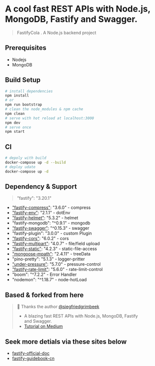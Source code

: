 # A cool fast REST APIs with Node.js, MongoDB, Fastify and Swagger.

> FastifyCola . A Node.js backend project

## Prerequisites
- Nodejs
- MongoDB

## Build Setup

``` bash
# install dependencies
npm install
# or
npm run bootstrap
# clean the node_modules & npm cache
npm clean
# serve with hot reload at localhost:3000
npm dev
# serve once
npm start
```

## CI
```bash
# depoly with build
docker-compose up -d --build
# deploy udate
docker-compose up -d
```

## Dependency & Support
> "fastify": "3.20.1"
- ["fastify-compress"]((https://github.com/fastify/fastify-compress)): "3.6.0" - compress
- ["fastify-env"](https://github.com/fastify/fastify-env): "2.1.1" - dotEnv
- ["fastify-helmet"](https://github.com/fastify/fastify-helmet): "5.3.2" - helmet
- "fastify-mongodb": "^0.9.1" - mongodb
- ["fastify-swagger"](https://github.com/fastify/fastify-swagger): "^0.15.3" - swagger
- "fastify-plugin": "3.0.0" - custom Plugin
- ["fastify-cors"](https://github.com/fastify/fastify-cors): "6.0.2" - cors
- ["fastify-multipart"](https://github.com/fastify/fastify-multipart): "4.0.7" - file/field upload
- ["fastify-static"](https://github.com/fastify/fastify-static): "4.2.3" - static-file-access
- ["mongoose-mpath"](https://www.npmjs.com/package/mongoose-mpath#getancestors): "2.4.11" - treeData
- "pino-pretty": "5.1.3" - logger-pritter
- ["under-pressure"](https://github.com/fastify/under-pressure): "5.7.0" - pressure-control
- ["fastify-rate-limit"](https://github.com/fastify/fastify-rate-limit): "5.6.0" - rate-limit-control
- "boom": "^7.2.2" - Error Handler
- "nodemon": "^1.18.7" - node-hotLoad

## Based & forked from here
> 🙏 Thanks the author [@siegfriedgrimbeek](https://github.com/siegfriedgrimbeek) 
>- A blazing fast REST APIs with Node.js, MongoDB, Fastify and Swagger.
>- [Tutorial on Medium](https://medium.freecodecamp.org/how-to-build-blazing-fast-rest-apis-with-node-js-mongodb-fastify-and-swagger-114e062db0c9)

## Seek more detials via these sites below
- [fastify-official-doc](https://www.fastify.io/)
- [fastify-guidebook-cn](https://lavyun.gitbooks.io/fastify/content/)